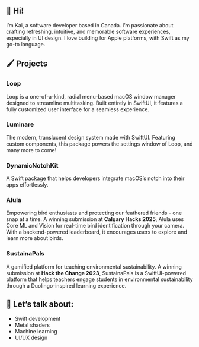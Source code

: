 ## 🌱 Hi!

I’m Kai, a software developer based in Canada. I’m passionate about crafting refreshing, intuitive, and memorable software experiences, especially in UI design. I love building for Apple platforms, with Swift as my go-to language.

## 🖌️ Projects

### Loop

Loop is a one-of-a-kind, radial menu-based macOS window manager designed to streamline multitasking. Built entirely in SwiftUI, it features a fully customized user interface for a seamless experience.

### Luminare

The modern, translucent design system made with SwiftUI. Featuring custom components, this package powers the settings window of Loop, and many more to come!

### DynamicNotchKit

A Swift package that helps developers integrate macOS’s notch into their apps effortlessly.

### Alula

Empowering bird enthusiasts and protecting our feathered friends - one snap at a time. A winning submission at **Calgary Hacks 2025**, Alula uses Core ML and Vision for real-time bird identification through your camera. With a backend-powered leaderboard, it encourages users to explore and learn more about birds.

### SustainaPals

A gamified platform for teaching environmental sustainability. A winning submission at **Hack the Change 2023**, SustainaPals is a SwiftUI-powered platform that helps teachers engage students in environmental sustainability through a Duolingo-inspired learning experience.

## 💬 Let’s talk about:

- Swift development
- Metal shaders
- Machine learning
- UI/UX design
